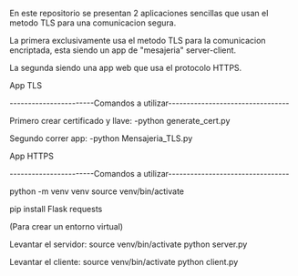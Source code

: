 En este repositorio se presentan 2 aplicaciones sencillas que usan el metodo TLS para una comunicacion segura. 

La primera exclusivamente usa el metodo TLS para la comunicacion encriptada, esta siendo un app de "mesajeria" server-client. 

La segunda siendo una app web que usa el protocolo HTTPS.

App TLS 

-----------------------Comandos a utilizar--------------------------------- 

Primero crear certificado y llave: -python generate_cert.py 

Segundo correr app: -python Mensajeria_TLS.py

App HTTPS 

-----------------------Comandos a utilizar--------------------------------- 

python -m venv venv source venv/bin/activate 

pip install Flask requests

(Para crear un entorno virtual) 

Levantar el servidor: source venv/bin/activate python server.py 

Levantar el cliente: source venv/bin/activate python client.py
